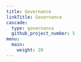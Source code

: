 ```yaml
---
title: Governance
linkTitle: Governance
cascade:
  type: governance
  github_project_number: 5
menu:
  main:
    weight: 20
---
```



